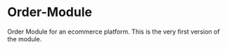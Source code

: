 # Order-Module
 Order Module for an ecommerce platform. This is the very first version of the module. 
